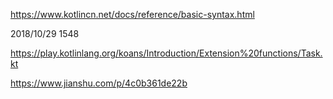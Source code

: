 https://www.kotlincn.net/docs/reference/basic-syntax.html

2018/10/29 1548

https://play.kotlinlang.org/koans/Introduction/Extension%20functions/Task.kt


https://www.jianshu.com/p/4c0b361de22b
